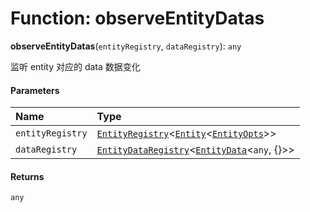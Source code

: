 # Function: observeEntityDatas

**observeEntityDatas**(`entityRegistry`, `dataRegistry`): `any`

监听 entity 对应的 data 数据变化

#### Parameters

| Name | Type |
| :------ | :------ |
| `entityRegistry` | [`EntityRegistry`](/auto-docs/editor/interfaces/EntityRegistry.md)<[`Entity`](/auto-docs/editor/classes/Entity-1.md)<[`EntityOpts`](/auto-docs/editor/interfaces/EntityOpts.md)>> |
| `dataRegistry` | [`EntityDataRegistry`](/auto-docs/editor/interfaces/EntityDataRegistry.md)<[`EntityData`](/auto-docs/editor/classes/EntityData.md)<`any`, {}>> |

#### Returns

`any`
